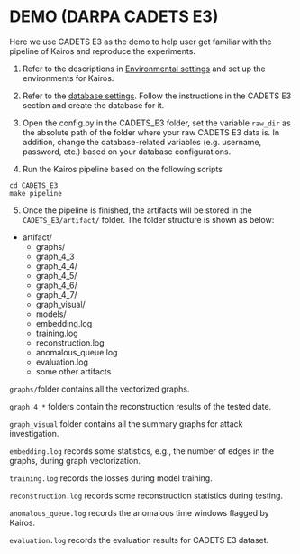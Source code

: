 # DEMO (DARPA CADETS E3)
Here we use CADETS E3 as the demo to help user get familiar with the pipeline of Kairos and reproduce the experiments.

1. Refer to the descriptions in [Environmental settings](docs/Environmental_settings.md) and set up the environments for Kairos.

2. Refer to the [database settings](docs/database.md). Follow the instructions in the CADETS E3 section and create the database for it. 

3. Open the config.py in the CADETS_E3 folder, set the variable ```raw_dir``` as the absolute path of the folder where your raw CADETS E3 data is. In addition, change the database-related variables (e.g. username, password, etc.) based on your database configurations.

4. Run the Kairos pipeline based on the following scripts
```commandline
cd CADETS_E3
make pipeline
```

5. Once the pipeline is finished, the artifacts will be stored in the ```CADETS_E3/artifact/``` folder. The folder structure is shown as below:

- artifact/
    - graphs/
    - graph_4_3
    - graph_4_4/
    - graph_4_5/
    - graph_4_6/
    - graph_4_7/
    - graph_visual/
    - models/
    - embedding.log
    - training.log
    - reconstruction.log
    - anomalous_queue.log
    - evaluation.log
    - some other artifacts

```graphs/```folder contains all the vectorized graphs.

```graph_4_*``` folders contain the reconstruction results of the tested date.

```graph_visual``` folder contains all the summary graphs for attack investigation.

```embedding.log``` records some statistics, e.g., the number of edges in the graphs, during graph vectorization.

```training.log``` records the losses during model training.

```reconstruction.log``` records some reconstruction statistics during testing.

```anomalous_queue.log``` records the anomalous time windows flagged by Kairos.

```evaluation.log``` records the evaluation results for CADETS E3 dataset.


